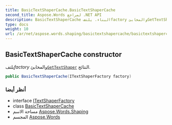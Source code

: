 ```yaml
---
title: BasicTextShaperCache.BasicTextShaperCache
second_title: Aspose.Words لمراجع .NET API
description: BasicTextShaperCache البناء. يلتفfactory والمخابئGetTextShaper النتائج.
type: docs
weight: 10
url: /ar/net/aspose.words.shaping/basictextshapercache/basictextshapercache/
---
```

## BasicTextShaperCache constructor

يلتف*factory* والمخابئ[`GetTextShaper`](../../itextshaperfactory/gettextshaper/) النتائج.

```csharp
public BasicTextShaperCache(ITextShaperFactory factory)
```

### أنظر أيضا

* interface [ITextShaperFactory](../../itextshaperfactory/)
* class [BasicTextShaperCache](../)
* مساحة الاسم [Aspose.Words.Shaping](../../basictextshapercache/)
* المجسم [Aspose.Words](../../../)


